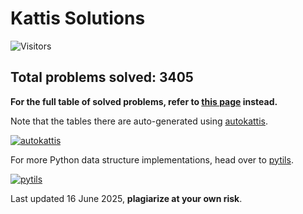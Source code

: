 # Kattis Solutions
![Visitors](https://count.getloli.com/get/@RussellDash332)

## Total problems solved: 3405

**For the full table of solved problems, refer to [this page](https://russelldash332.github.io/kattis) instead.**

Note that the tables there are auto-generated using [autokattis](https://github.com/RussellDash332/autokattis).

[![autokattis](https://github-readme-stats.vercel.app/api/pin/?theme=react&username=RussellDash332&repo=autokattis)](https://github.com/RussellDash332/autokattis)

For more Python data structure implementations, head over to [pytils](https://github.com/RussellDash332/pytils).

[![pytils](https://github-readme-stats.vercel.app/api/pin/?theme=react&username=RussellDash332&repo=pytils)](https://github.com/RussellDash332/pytils)

Last updated 16 June 2025, **plagiarize at your own risk**.